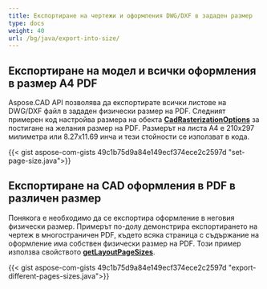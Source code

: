 ```yaml
---
title: Експортиране на чертежи и оформления DWG/DXF в зададен размер
type: docs
weight: 40
url: /bg/java/export-into-size/
---
```


## **Експортиране на модел и всички оформления в размер A4 PDF**

Aspose.CAD API позволява да експортирате всички листове на DWG/DXF файл в зададен физически размер на PDF.
Следният примерен код настройва размера на обекта [**CadRasterizationOptions**](https://reference.aspose.com/cad/java/com.aspose.cad.imageoptions/CadRasterizationOptions/) за постигане на желания размер на PDF.
Размерът на листа A4 е 210x297 милиметра или 8.27x11.69 инча и тези стойности се използват в кода.

{{< gist aspose-com-gists 49c1b75d9a84e149ecf374ece2c2597d "set-page-size.java">}}

## **Експортиране на CAD оформления в PDF в различен размер**

Понякога е необходимо да се експортира оформление в неговия физически размер. Примерът по-долу демонстрира експортирането на чертеж в многостраничен PDF, където всяка страница с съдържание на оформление
има собствен физически размер на PDF. Този пример използва свойството [**getLayoutPageSizes**](https://reference.aspose.com/cad/java/com.aspose.cad.imageoptions/VectorRasterizationOptions#getLayoutPageSizes--).

{{< gist aspose-com-gists 49c1b75d9a84e149ecf374ece2c2597d "export-different-pages-sizes.java">}}
